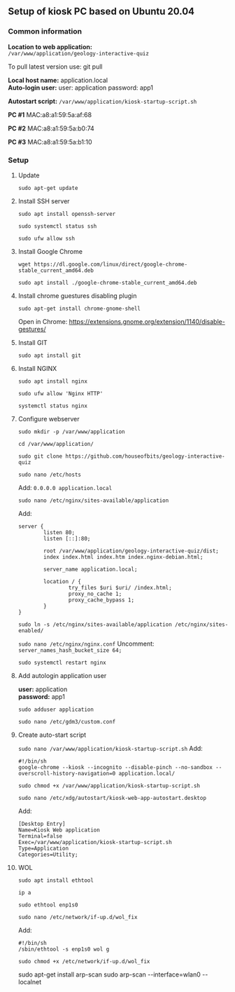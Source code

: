 ## Setup of kiosk PC based on Ubuntu 20.04

### Common information
**Location to web application:**    
```/var/www/application/geology-interactive-quiz```
    
To pull latest version use: git pull

**Local host name:** application.local   
**Auto-login user:**
user: application
password: app1

**Autostart script:** 
```/var/www/application/kiosk-startup-script.sh```

**PC #1**
MAC:a8:a1:59:5a:af:68

**PC #2**
MAC:a8:a1:59:5a:b0:74

**PC #3**
MAC:a8:a1:59:5a:b1:10


### Setup

1) Update

    ```sudo apt-get update```

2) Install SSH server

    ```sudo apt install openssh-server```

    ```sudo systemctl status ssh```

    ```sudo ufw allow ssh```

3) Install Google Chrome

    ```wget https://dl.google.com/linux/direct/google-chrome-stable_current_amd64.deb```

    ```sudo apt install ./google-chrome-stable_current_amd64.deb```

4) Install chrome guestures disabling plugin

    ```sudo apt-get install chrome-gnome-shell```

    Open in Chrome: https://extensions.gnome.org/extension/1140/disable-gestures/

5) Install GIT

    ```sudo apt install git```

6) Install NGINX

    ```sudo apt install nginx```

    ```sudo ufw allow 'Nginx HTTP'```

    ```systemctl status nginx```

7) Configure webserver

    ```sudo mkdir -p /var/www/application```

    ```cd /var/www/application/```

    ```sudo git clone https://github.com/houseofbits/geology-interactive-quiz```

    ```sudo nano /etc/hosts```
    
    Add:
    ```0.0.0.0 application.local```

    ```sudo nano /etc/nginx/sites-available/application```
    
    Add:
    ```
    server {
            listen 80;
            listen [::]:80;
    
            root /var/www/application/geology-interactive-quiz/dist;
            index index.html index.htm index.nginx-debian.html;
    
            server_name application.local;
    
            location / {
                    try_files $uri $uri/ /index.html;
                    proxy_no_cache 1;
                    proxy_cache_bypass 1;                 
            }
    }    
    ```
   
    ```sudo ln -s /etc/nginx/sites-available/application /etc/nginx/sites-enabled/```

    ```sudo nano /etc/nginx/nginx.conf```
        Uncomment: ```server_names_hash_bucket_size 64;```

    ```sudo systemctl restart nginx```

8) Add autologin application user

    **user:** application    
    **password:** app1

    ```sudo adduser application```

    ```sudo nano /etc/gdm3/custom.conf```

9) Create auto-start script

    ```sudo nano /var/www/application/kiosk-startup-script.sh```
    Add:      
    ```
    #!/bin/sh
    google-chrome --kiosk --incognito --disable-pinch --no-sandbox --overscroll-history-navigation=0 application.local/
    ```
   
    ```sudo chmod +x /var/www/application/kiosk-startup-script.sh```

    ```sudo nano /etc/xdg/autostart/kiosk-web-app-autostart.desktop```
    
    Add:
    ``` 
    [Desktop Entry]
    Name=Kiosk Web application
    Terminal=false
    Exec=/var/www/application/kiosk-startup-script.sh
    Type=Application
    Categories=Utility;
    ```

10) WOL
    
    ```sudo apt install ethtool```
    
    ```ip a```
    
    ```sudo ethtool enp1s0```
    
    ```sudo nano /etc/network/if-up.d/wol_fix```
    
    Add: 
    ```
    #!/bin/sh
    /sbin/ethtool -s enp1s0 wol g
    ```
    
    ```sudo chmod +x /etc/network/if-up.d/wol_fix```







    sudo apt-get install arp-scan
    sudo arp-scan --interface=wlan0 --localnet
